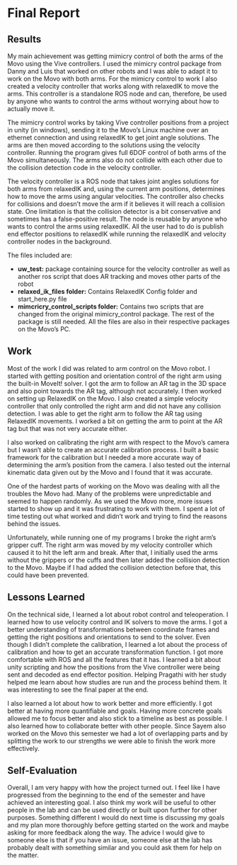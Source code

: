 # Final Report

## Results

My main achievement was getting mimicry control of both the arms of the Movo using the Vive controllers. I used the mimicry control package from Danny and Luis that worked on other robots and I was able to adapt it to work on the Movo with both arms. For the mimicry control to work I also created a velocity controller that works along with relaxedIK to move the arms. This controller is a standalone ROS node and can, therefore, be used by anyone who wants to control the arms without worrying about how to actually move it.

The mimicry control works by taking Vive controller positions from a project in unity (in windows), sending it to the Movo’s Linux machine over an ethernet connection and using relaxedIK to get joint angle solutions. The arms are then moved according to the solutions using the velocity controller. Running the program gives full 6DOF control of both arms of the Movo simultaneously. The arms also do not collide with each other due to the collision detection code in the velocity controller.

The velocity controller is a ROS node that takes joint angles solutions for both arms from relaxedIK and, using the current arm positions, determines how to move the arms using angular velocities. The controller also checks for collisions and doesn’t move the arm if it believes it will reach a collision state. One limitation is that the collision detector is a bit conservative and sometimes has a false-positive result. The node is reusable by anyone who wants to control the arms using relaxedIK. All the user had to do is publish end effector positions to relaxedIK while running the relaxedIK and velocity controller nodes in the background.

The files included are:
- **uw_test:** package containing source for the velocity controller as well as another ros script that does AR tracking and moves other parts of the robot
- **relaxed_ik_files folder:** Contains RelaxedIK Config folder and start_here.py file
- **mimcricry_control_scripts folder:** Contains two scripts that are changed from the original mimicry_control package. The rest of the package is still needed.
All the files are also in their respective packages on the Movo’s PC.

## Work

Most of the work I did was related to arm control on the Movo robot. I started with getting position and orientation control of the right arm using the built-in MoveIt! solver. I got the arm to follow an AR tag in the 3D space and also point towards the AR tag, although not accurately. I then worked on setting up RelaxedIK on the Movo. I also created a simple velocity controller that only controlled the right arm and did not have any collision detection. I was able to get the right arm to follow the AR tag using RelaxedIK movements. I worked a bit on getting the arm to point at the AR tag but that was not very accurate either.

I also worked on calibrating the right arm with respect to the Movo’s camera but I wasn’t able to create an accurate calibration process. I built a basic framework for the calibration but I needed a more accurate way of determining the arm’s position from the camera. I also tested out the internal kinematic data given out by the Movo and I found that it was accurate.

One of the hardest parts of working on the Movo was dealing with all the troubles the Movo had. Many of the problems were unpredictable and seemed to happen randomly. As we used the Movo more, more issues started to show up and it was frustrating to work with them. I spent a lot of time testing out what worked and didn’t work and trying to find the reasons behind the issues.

Unfortunately, while running one of my programs I broke the right arm’s gripper cuff. The right arm was moved by my velocity controller which caused it to hit the left arm and break. After that, I initially used the arms without the grippers or the cuffs and then later added the collision detection to the Movo. Maybe if I had added the collision detection before that, this could have been prevented.

## Lessons Learned

On the technical side, I learned a lot about robot control and teleoperation. I learned how to use velocity control and IK solvers to move the arms. I got a better understanding of transformations between coordinate frames and getting the right positions and orientations to send to the solver. Even though I didn’t complete the calibration, I learned a lot about the process of calibration and how to get an accurate transformation function. I got more comfortable with ROS and all the features that it has. I learned a bit about unity scripting and how the positions from the Vive controller were being sent and decoded as end effector position. Helping Pragathi with her study helped me learn about how studies are run and the process behind them. It was interesting to see the final paper at the end.

I also learned a lot about how to work better and more efficiently. I got better at having more quantifiable and goals. Having more concrete goals allowed me to focus better and also stick to a timeline as best as possible. I also learned how to collaborate better with other people. Since Sayem also worked on the Movo this semester we had a lot of overlapping parts and by splitting the work to our strengths we were able to finish the work more effectively.

## Self-Evaluation

Overall, I am very happy with how the project turned out. I feel like I have progressed from the beginning to the end of the semester and have achieved an interesting goal. I also think my work will be useful to other people in the lab and can be used directly or built upon further for other purposes. Something different I would do next time is discussing my goals and my plan more thoroughly before getting started on the work and maybe asking for more feedback along the way. The advice I would give to someone else is that if you have an issue, someone else at the lab has probably dealt with something similar and you could ask them for help on the matter.
